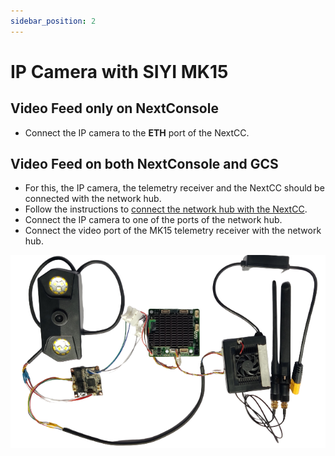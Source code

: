 ```yaml
---
sidebar_position: 2
---
```


# IP Camera with SIYI MK15

## Video Feed only on NextConsole

- Connect the IP camera to the **ETH** port of the NextCC.

## Video Feed on both NextConsole and GCS

- For this, the IP camera, the telemetry receiver and the NextCC should be connected with the network hub.
- Follow the instructions to [connect the network hub with the NextCC](/next-cc/getting-started/hardware-setup.md).
- Connect the IP camera to one of the ports of the network hub. 
- Connect the video port of the MK15 telemetry receiver with the network hub.

![IP Camera](./img/ip-camera-with-mk15.png)
